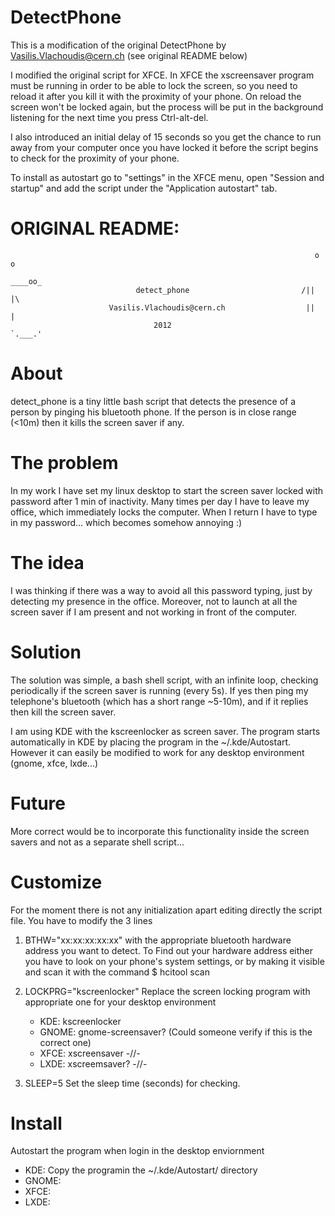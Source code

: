 DetectPhone
===========

This is a modification of the original DetectPhone by Vasilis.Vlachoudis@cern.ch (see original README below)


I modified the original script for XFCE. In XFCE the xscreensaver program must be running in order to be able to lock the screen, so you need to reload it after you kill it with the proximity of your phone. On reload the screen won't be locked again, but the process will be put in the background listening for the next time you press Ctrl-alt-del.

I also introduced an initial delay of 15 seconds so you get the chance to run away from your computer once you have locked it before the script begins to check for the proximity of your phone.

To install as autostart go to "settings" in the XFCE menu, open "Session and startup" and add the script under the "Application autostart" tab.


ORIGINAL README:
===============


                                                                        o o
                                                                      ____oo_
                                detect_phone                         /||    |\
                          Vasilis.Vlachoudis@cern.ch                  ||    |
                                    2012                              `.___.'

About
=====
detect_phone is a tiny little bash script that detects the presence of a
person by pinging his bluetooth phone. If the person is in close range (<10m)
then it kills the screen saver if any.


The problem
===========
In my work I have set my linux desktop to start the screen saver
locked with password after 1 min of inactivity. Many times per day I have to
leave my office, which immediately locks the computer. When I return I have to
type in my password... which becomes somehow annoying :)


The idea
========
I was thinking if there was a way to avoid all this password typing, just by
detecting my presence in the office. Moreover, not to launch at all the screen
saver if I am present and not working in front of the computer.


Solution
========
The solution was simple, a bash shell script, with an infinite loop, checking
periodically if the screen saver is running (every 5s). If yes then ping my
telephone's bluetooth (which has a short range ~5-10m), and if it replies then
kill the screen saver.

I am using KDE with the kscreenlocker as screen saver. The program starts
automatically in KDE by placing the program in the ~/.kde/Autostart.
However it can easily be modified to work for any desktop environment
(gnome, xfce, lxde...)


Future
======
More correct would be to incorporate this functionality inside the screen savers
and not as a separate shell script...


Customize
=========
For the moment there is not any initialization apart editing directly the
script file. You have to modify the 3 lines

1. BTHW="xx:xx:xx:xx:xx"
   with the appropriate bluetooth hardware address you want to detect. To
   Find out your hardware address either you have to look on your phone's
   system settings, or by making it visible and scan it with the command
   $ hcitool scan

2. LOCKPRG="kscreenlocker"
   Replace the screen locking program with appropriate one for your desktop
   environment
   - KDE:   kscreenlocker
   - GNOME: gnome-screensaver? (Could someone verify if this is the correct one)
   - XFCE:  xscreensaver                          -//-
   - LXDE:  xscreemsaver?                          -//-

3. SLEEP=5
   Set the sleep time (seconds) for checking.





Install
=======
Autostart the program when login in the desktop enviornment
- KDE:   Copy the programin the ~/.kde/Autostart/ directory
- GNOME:
- XFCE:
- LXDE:

